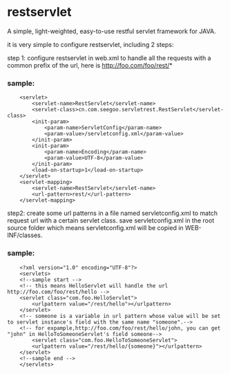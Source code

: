 restservlet
===========

A simple, light-weighted, easy-to-use restful servlet framework for JAVA.

it is very simple to configure restservlet, including 2 steps:

step 1: configure restservlet in web.xml to handle all the requests with a common prefix of the url, here is http://foo.com/foo/rest/*
### sample:
		<servlet>
			<servlet-name>RestServlet</servlet-name>
			<servlet-class>cn.com.seegoo.servletrest.RestServlet</servlet-class>
			<init-param>
				<param-name>ServletConfig</param-name>  
				<param-value>/servletconfig.xml</param-value>  
			</init-param> 
			<init-param>
				<param-name>Encoding</param-name>  
				<param-value>UTF-8</param-value>  
			</init-param>
			<load-on-startup>1</load-on-startup>     
		</servlet>
		<servlet-mapping>   
			<servlet-name>RestServlet</servlet-name>
			<url-pattern>rest/</url-pattern>
		</servlet-mapping>
step2: create some url patterns in a file named servletconfig.xml to match request url with a certain servlet class.
save servletconfig.xml in the root source folder which means servletconfig.xml will be copied in WEB-INF/classes.
### sample:
		<?xml version="1.0" encoding="UTF-8"?>
		<servlets>
		<!--sample start -->
		<!-- this means HelloServlet will handle the url http://foo.com/foo/rest/hello -->
		<servlet class="com.foo.HelloServlet">
			<urlpattern value="/rest/hello"></urlpattern>
		</servlet>
		<!-- someone is a variable in url pattern whose value will be set to servlet instance's field with the same name "someone".-->
		<!-- for expample,http://foo.com/foo/rest/hello/john, you can get "john" in HelloToSomeoneServlet's field someone-->
			<servlet class="com.foo.HelloToSomeoneServlet">
			<urlpattern value="/rest/hello/{someone}"></urlpattern>
		</servlet>
		<!--sample end -->
		</servlets>
